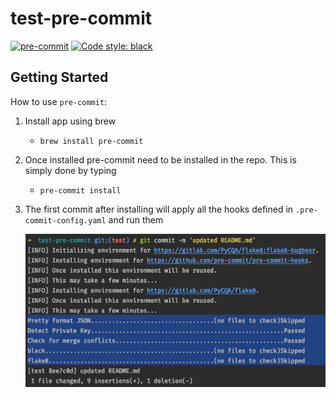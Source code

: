 # test-pre-commit
[![pre-commit](https://img.shields.io/badge/pre--commit-enabled-brightgreen?logo=pre-commit&logoColor=white)](https://github.com/pre-commit/pre-commit)
[![Code style: black](https://img.shields.io/badge/code%20style-black-000000.svg)](https://github.com/psf/black)

## Getting Started

How to use `pre-commit`:
1. Install app using brew
    - `brew install pre-commit`
2. Once installed pre-commit need to be installed in the repo. This is simply done by typing
    - `pre-commit install`
3. The first commit after installing will apply all the hooks defined in `.pre-commit-config.yaml` and run them

    ![install pre-commit](./docs/images/first_commit_after_install.png)